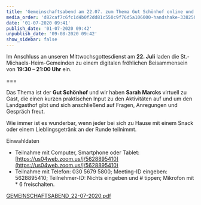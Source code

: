 ```yaml
---
title: 'Gemeinschaftsabend am 22.07. zum Thema Gut Schönhof online und am Telefon'
media_order: 'd82caf7c6fc1d4b0f2dd81c550c9f76d5a106000-handshake-33825031920.jpeg,GEMEINSCHAFTSABEND_22-07-2020.pdf'
date: '01-07-2020 09:41'
publish_date: '01-07-2020 09:42'
unpublish_date: '09-08-2020 09:42'
show_sidebar: false
---
```


Im Anschluss an unseren Mittwochsgottesdienst am **22. Juli** laden die St.-Michaels-Heim-Gemeinden zu einem digitalen fröhlichen Beisammensein von **19:30 – 21:00 Uhr** ein.

===

Das Thema ist der **Gut Schönhof** und wir haben **Sarah Marcks** virtuell zu Gast, die einen kurzen praktischen Input zu den Aktivitäten auf und um den Landgasthof gibt und sich anschließend auf Fragen, Anregungen und Gespräch freut.

Wie immer ist es wunderbar, wenn jeder bei sich zu Hause mit einem Snack oder einem Lieblingsgetränk an der Runde teilnimmt.

Einwahldaten
* Teilnahme mit Computer, Smartphone oder Tablet: [https://us04web.zoom.us/j/5628895410](https://us04web.zoom.us/j/5628895410)
* Teilnahme mit Telefon: 030 5679 5800; Meeting-ID eingeben: 5628895410; Teilnehmer-ID: Nichts eingeben und # tippen; Mikrofon mit * 6 freischalten.

[GEMEINSCHAFTSABEND_22-07-2020.pdf](GEMEINSCHAFTSABEND_22-07-2020.pdf)